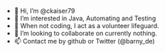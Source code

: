 - 👋 Hi, I’m @ckaiser79
- 👀 I’m interested in Java, Automating and Testing
- 🚒 When not coding, I act as a volunteer lifeguard.
- 💞️ I’m looking to collaborate on currently nothing.
- 📫 Contact me by github or Twitter (@barny_de)

<!---
ckaiser79/ckaiser79 is a ✨ special ✨ repository because its `README.md` (this file) appears on your GitHub profile.
You can click the Preview link to take a look at your changes.
--->
